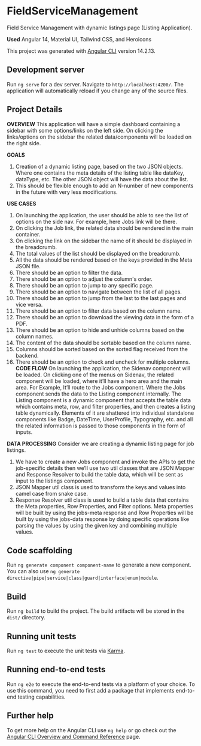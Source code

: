 # FieldServiceManagement

Field Service Management with dynamic listings page (Listing Application).

**Used**
Angular 14, Material UI, Tailwind CSS, and Heroicons

This project was generated with [Angular CLI](https://github.com/angular/angular-cli) version 14.2.13.

## Development server

Run `ng serve` for a dev server. Navigate to `http://localhost:4200/`. The application will automatically reload if you change any of the source files.

## Project Details

**OVERVIEW**
This application will have a simple dashboard containing a sidebar with some options/links on the
left side. On clicking the links/options on the sidebar the related data/components will be loaded
on the right side.

**GOALS**
1. Creation of a dynamic listing page, based on the two JSON objects. Where one contains
the meta details of the listing table like dataKey, dataType, etc. The other JSON object will
have the data about the list.
2. This should be flexible enough to add an N-number of new components in the future with
very less modifications.

**USE CASES**
1. On launching the application, the user should be able to see the list of options on the side
nav. For example, here Jobs link will be there.
2. On clicking the Job link, the related data should be rendered in the main container.
3. On clicking the link on the sidebar the name of it should be displayed in the breadcrumb.
4. The total values of the list should be displayed on the breadcrumb.
5. All the data should be rendered based on the keys provided in the Meta JSON file.
6. There should be an option to filter the data.
7. There should be an option to adjust the column's order.
8. There should be an option to jump to any specific page.
9. There should be an option to navigate between the list of all pages.
10. There should be an option to jump from the last to the last pages and vice versa.
11. There should be an option to filter data based on the column name.
12. There should be an option to download the viewing data in the form of a PDF.
13. There should be an option to hide and unhide columns based on the column names.
14. The content of the data should be sortable based on the column name.
15. Columns should be sorted based on the sorted flag received from the backend.
16. There should be an option to check and uncheck for multiple columns.
**CODE FLOW**
On launching the application, the Sidenav component will be loaded. On clicking one of the
menus on Sidenav, the related component will be loaded, where it’ll have a hero area and the
main area. For Example, It’ll route to the Jobs component. Where the Jobs component sends the
data to the Listing component internally.
The Listing component is a dynamic component that accepts the table data which contains meta,
row, and filter properties, and then creates a listing table dynamically. Elements of it are shattered
into individual standalone components like Badge, DateTime, UserProfile, Typography, etc. and
all the related information is passed to those components in the form of inputs.

**DATA PROCESSING**
Consider we are creating a dynamic listing page for job listings.
1. We have to create a new Jobs component and invoke the APIs to get the job-specific
details then we’ll use two util classes that are JSON Mapper and Response Resolver to
build the table data, which will be sent as input to the listings component.
2. JSON Mapper util class is used to transform the keys and values into camel case from
snake case.
3. Response Resolver util class is used to build a table data that contains the Meta
properties, Row Properties, and Filter options. Meta properties will be built by using the
jobs-meta response and Row Properties will be built by using the jobs-data response by
doing specific operations like parsing the values by using the given key and combining
multiple values.

## Code scaffolding

Run `ng generate component component-name` to generate a new component. You can also use `ng generate directive|pipe|service|class|guard|interface|enum|module`.

## Build

Run `ng build` to build the project. The build artifacts will be stored in the `dist/` directory.

## Running unit tests

Run `ng test` to execute the unit tests via [Karma](https://karma-runner.github.io).

## Running end-to-end tests

Run `ng e2e` to execute the end-to-end tests via a platform of your choice. To use this command, you need to first add a package that implements end-to-end testing capabilities.

## Further help

To get more help on the Angular CLI use `ng help` or go check out the [Angular CLI Overview and Command Reference](https://angular.io/cli) page.

